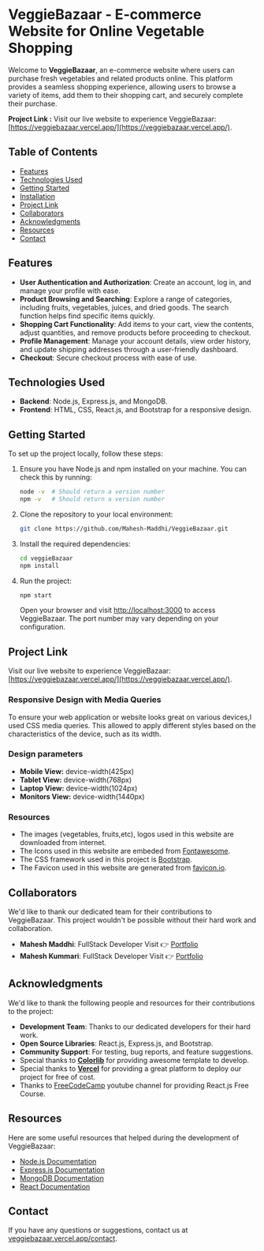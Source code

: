 # VeggieBazaar - E-commerce Website for Online Vegetable Shopping

Welcome to **VeggieBazaar**, an e-commerce website where users can purchase fresh vegetables and related products online. This platform provides a seamless shopping experience, allowing users to browse a variety of items, add them to their shopping cart, and securely complete their purchase.

**Project Link :** Visit our live website to experience VeggieBazaar: [https://veggiebazaar.vercel.app/](https://veggiebazaar.vercel.app/).

## Table of Contents

-   [Features](#features)
-   [Technologies Used](#technologies-used)
-   [Getting Started](#getting-started)
-   [Installation](#installation)
-   [Project Link](#project-link)
-   [Collaborators](#collaborators)
-   [Acknowledgments](#acknowledgments)
-   [Resources](#resources)
-   [Contact](#contact)

## Features

-   **User Authentication and Authorization**: Create an account, log in, and manage your profile with ease.
-   **Product Browsing and Searching**: Explore a range of categories, including fruits, vegetables, juices, and dried goods. The search function helps find specific items quickly.
-   **Shopping Cart Functionality**: Add items to your cart, view the contents, adjust quantities, and remove products before proceeding to checkout.
-   **Profile Management**: Manage your account details, view order history, and update shipping addresses through a user-friendly dashboard.
-   **Checkout**: Secure checkout process with ease of use.

## Technologies Used

-   **Backend**: Node.js, Express.js, and MongoDB.
-   **Frontend**: HTML, CSS, React.js, and Bootstrap for a responsive design.

## Getting Started

To set up the project locally, follow these steps:

1.  Ensure you have Node.js and npm installed on your machine. You can check this by running:

    ```bash
    node -v  # Should return a version number
    npm -v   # Should return a version number
    ```

2.  Clone the repository to your local environment:

    ```bash
    git clone https://github.com/Mahesh-Maddhi/VeggieBazaar.git

    ```

3.  Install the required dependencies:
    ```bash
    cd veggieBazaar
    npm install
    ```
4.  Run the project:

    ```bash
    npm start
    ```

    Open your browser and visit [http://localhost:3000](http://localhost:3000) to access VeggieBazaar. The port number may vary depending on your configuration.

## Project Link

Visit our live website to experience VeggieBazaar: [https://veggiebazaar.vercel.app/](https://veggiebazaar.vercel.app/).

### Responsive Design with Media Queries

To ensure your web application or website looks great on various devices,I used CSS media queries. This allowed to apply different styles based on the characteristics of the device, such as its width.

### Design parameters

-   **Mobile View:** device-width(425px)
-   **Tablet View:** device-width(768px)
-   **Laptop View:** device-width(1024px)
-   **Monitors View:** device-width(1440px)

### Resources

-   The images (vegetables, fruits,etc), logos used in this website are downloaded from internet.
-   The Icons used in this website are embeded from [Fontawesome](https://fontawesome.com/icons).
-   The CSS framework used in this project is [Bootstrap](https://getbootstrap.com/).
-   The Favicon used in this website are generated from [favicon.io](https://favicon.io/favicon-converter/).

## Collaborators

We'd like to thank our dedicated team for their contributions to VeggieBazaar. This project wouldn't be possible without their hard work and collaboration.

-   **Mahesh Maddhi**: FullStack Developer Visit 👉 [Portfolio](https://mahesh-maddhi.github.io/my-portfolio/)
-   **Mahesh Kummari**: FullStack Developer Visit 👉 [Portfolio](https://mahesh-kummari.github.io/portfolio/)

## Acknowledgments

We'd like to thank the following people and resources for their contributions to the project:

-   **Development Team**: Thanks to our dedicated developers for their hard work.
-   **Open Source Libraries**: React.js, Express.js, and Bootstrap.
-   **Community Support**: For testing, bug reports, and feature suggestions.
-   Special thanks to **[Colorlib](https://colorlib.com/wp/templates/)** for providing awesome template to develop.
-   Special thanks to **[Vercel](https://vercel.com/)** for providing a great platform to deploy our project for free of cost.
-   Thanks to [FreeCodeCamp](https://www.youtube.com/@freecodecamp) youtube channel for providing React.js Free Course.

## Resources

Here are some useful resources that helped during the development of VeggieBazaar:

-   [Node.js Documentation](https://nodejs.org/en/docs/)
-   [Express.js Documentation](https://expressjs.com/)
-   [MongoDB Documentation](https://docs.mongodb.com/)
-   [React Documentation](https://react.dev/)

## Contact

If you have any questions or suggestions, contact us at [veggiebazaar.vercel.app/contact](https://veggiebazaar.vercel.app/contact).
